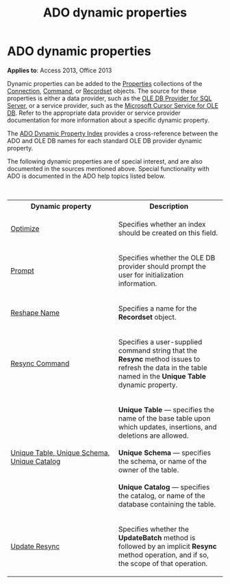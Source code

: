 ﻿---
title: ADO dynamic properties
TOCTitle: ADO dynamic properties
ms:assetid: a908bc52-2cb0-89c7-a997-2cde93477e4d
ms:mtpsurl: https://msdn.microsoft.com/library/JJ249782(v=office.15)
ms:contentKeyID: 48546915
ms.date: 09/18/2015
mtps_version: v=office.15
---

# ADO dynamic properties

**Applies to**: Access 2013, Office 2013

Dynamic properties can be added to the [Properties](properties-collection-ado.md) collections of the [Connection](connection-object-ado.md), [Command](command-object-ado.md), or [Recordset](recordset-object-ado.md) objects. The source for these properties is either a data provider, such as the [OLE DB Provider for SQL Server](microsoft-ole-db-provider-for-sql-server.md), or a service provider, such as the [Microsoft Cursor Service for OLE DB](microsoft-cursor-service-for-ole-db-ado-service-component.md). Refer to the appropriate data provider or service provider documentation for more information about a specific dynamic property.

The [ADO Dynamic Property Index](ado-dynamic-property-index.md) provides a cross-reference between the ADO and OLE DB names for each standard OLE DB provider dynamic property.

The following dynamic properties are of special interest, and are also documented in the sources mentioned above. Special functionality with ADO is documented in the ADO help topics listed below.

<br/>

<table>
<colgroup>
<col style="width: 50%" />
<col style="width: 50%" />
</colgroup>
<tbody>
<tr class="even">
<th>Dynamic property</th>
<th>Description</th>
</tr>
<tr class="odd">
<td><p><a href="optimize-property-dynamic-ado.md">Optimize</a></p></td>
<td><p>Specifies whether an index should be created on this field.</p></td>
</tr>
<tr class="even">
<td><p><a href="prompt-property-dynamic-ado.md">Prompt</a></p></td>
<td><p>Specifies whether the OLE DB provider should prompt the user for initialization information.</p></td>
</tr>
<tr class="odd">
<td><p><a href="reshape-name-property-dynamic-ado.md">Reshape Name</a></p></td>
<td><p>Specifies a name for the <strong>Recordset</strong> object.</p></td>
</tr>
<tr class="even">
<td><p><a href="resync-command-property-dynamic-ado.md">Resync Command</a></p></td>
<td><p>Specifies a user-supplied command string that the <strong>Resync</strong> method issues to refresh the data in the table named in the <strong>Unique Table</strong> dynamic property.</p></td>
</tr>
<tr class="odd">
<td><p><a href="unique-table-unique-schema-unique-catalog-properties-dynamic-ado.md">Unique Table, Unique Schema, Unique Catalog</a></p></td>
<td><p><strong>Unique Table</strong> — specifies the name of the base table upon which updates, insertions, and deletions are allowed.<br/><br/><strong>Unique Schema</strong> — specifies the schema, or name of the owner of the table.<br/><br/><strong>Unique Catalog</strong> — specifies the catalog, or name of the database containing the table.</p></td>
</tr>
<tr class="even">
<td><p><a href="update-resync-property-dynamic-ado.md">Update Resync</a></p></td>
<td><p>Specifies whether the <strong>UpdateBatch</strong> method is followed by an implicit <strong>Resync</strong> method operation, and if so, the scope of that operation.</p></td>
</tr>
</tbody>
</table>

<br/>

